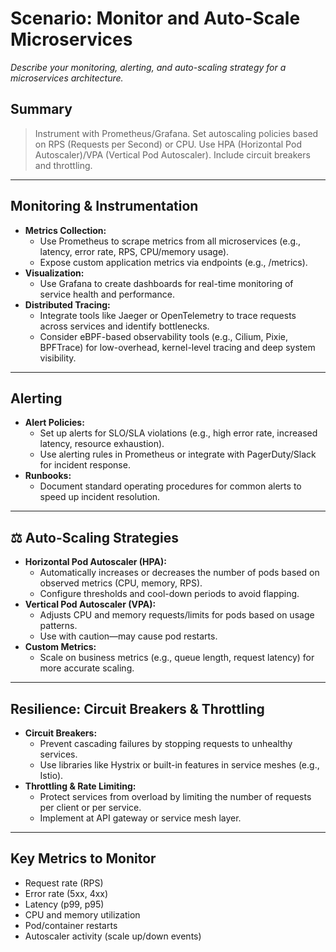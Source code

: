 # Scenario: Monitor and Auto-Scale Microservices

_Describe your monitoring, alerting, and auto-scaling strategy for a microservices architecture._

## Summary
> Instrument with Prometheus/Grafana. Set autoscaling policies based on RPS (Requests per Second) or CPU. Use HPA (Horizontal Pod Autoscaler)/VPA (Vertical Pod Autoscaler). Include circuit breakers and throttling.

---

## Monitoring & Instrumentation
- **Metrics Collection:**
  - Use Prometheus to scrape metrics from all microservices (e.g., latency, error rate, RPS, CPU/memory usage).
  - Expose custom application metrics via endpoints (e.g., /metrics).
- **Visualization:**
  - Use Grafana to create dashboards for real-time monitoring of service health and performance.
- **Distributed Tracing:**
  - Integrate tools like Jaeger or OpenTelemetry to trace requests across services and identify bottlenecks.
  - Consider eBPF-based observability tools (e.g., Cilium, Pixie, BPFTrace) for low-overhead, kernel-level tracing and deep system visibility.

---

## Alerting
- **Alert Policies:**
  - Set up alerts for SLO/SLA violations (e.g., high error rate, increased latency, resource exhaustion).
  - Use alerting rules in Prometheus or integrate with PagerDuty/Slack for incident response.
- **Runbooks:**
  - Document standard operating procedures for common alerts to speed up incident resolution.

---

## ⚖️ Auto-Scaling Strategies
- **Horizontal Pod Autoscaler (HPA):**
  - Automatically increases or decreases the number of pods based on observed metrics (CPU, memory, RPS).
  - Configure thresholds and cool-down periods to avoid flapping.
- **Vertical Pod Autoscaler (VPA):**
  - Adjusts CPU and memory requests/limits for pods based on usage patterns.
  - Use with caution—may cause pod restarts.
- **Custom Metrics:**
  - Scale on business metrics (e.g., queue length, request latency) for more accurate scaling.

---

## Resilience: Circuit Breakers & Throttling
- **Circuit Breakers:**
  - Prevent cascading failures by stopping requests to unhealthy services.
  - Use libraries like Hystrix or built-in features in service meshes (e.g., Istio).
- **Throttling & Rate Limiting:**
  - Protect services from overload by limiting the number of requests per client or per service.
  - Implement at API gateway or service mesh layer.

---

## Key Metrics to Monitor
- Request rate (RPS)
- Error rate (5xx, 4xx)
- Latency (p99, p95)
- CPU and memory utilization
- Pod/container restarts
- Autoscaler activity (scale up/down events)
